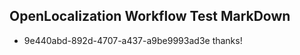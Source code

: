## OpenLocalization Workflow Test MarkDown

* 9e440abd-892d-4707-a437-a9be9993ad3e 
thanks!



<!--HONumber=Feb16_HO3-->
